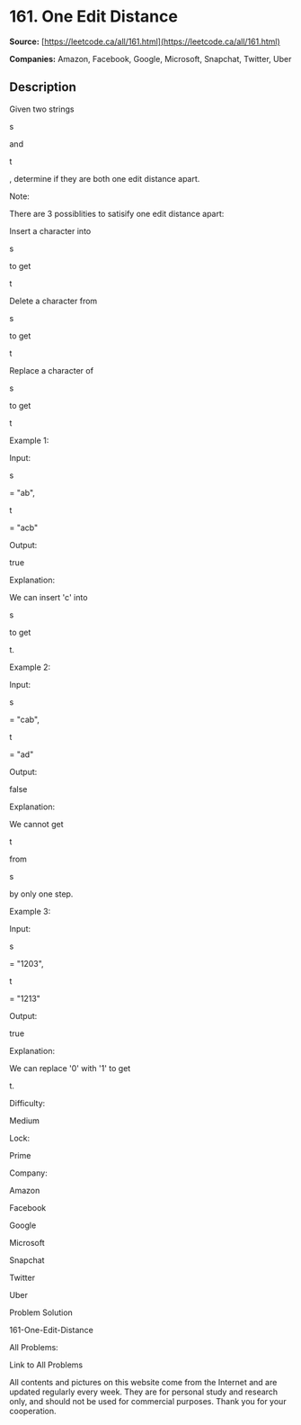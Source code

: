 # 161. One Edit Distance

**Source:** [https://leetcode.ca/all/161.html](https://leetcode.ca/all/161.html)

**Companies:** Amazon, Facebook, Google, Microsoft, Snapchat, Twitter, Uber

## Description

Given two strings

s

and

t

, determine if they are both one
        edit distance apart.

Note:

There are 3 possiblities to satisify one edit distance apart:

Insert a character into

s

to
            get

t

Delete a character from

s

to
            get

t

Replace a character of

s

to
            get

t

Example 1:

Input:

s

= "ab",

t

= "acb"

Output:

true

Explanation:

We can insert 'c' into

s

to get

t.

Example 2:

Input:

s

= "cab",

t

= "ad"

Output:

false

Explanation:

We cannot get

t

from

s

by only one step.

Example 3:

Input:

s

= "1203",

t

= "1213"

Output:

true

Explanation:

We can replace '0' with '1' to get

t.

Difficulty:

Medium

Lock:

Prime

Company:

Amazon

Facebook

Google

Microsoft

Snapchat

Twitter

Uber

Problem Solution

161-One-Edit-Distance

All Problems:

Link to All Problems

All contents and pictures on this website come from the Internet and are updated regularly every week. They are for personal study and research only, and should not be used for commercial purposes. Thank you for your cooperation.

